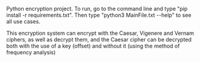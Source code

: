 Python encryption project. To run, go to the command line and type "pip install -r requirements.txt".
Then type "python3 MainFile.txt --help" to see all use cases.

This encryption system can encrypt with the Caesar, Vigenere and Vernam ciphers,
as well as decrypt them, and the Caesar cipher can be decrypted both with the use of a key (offset)
and without it (using the method of frequency analysis)

